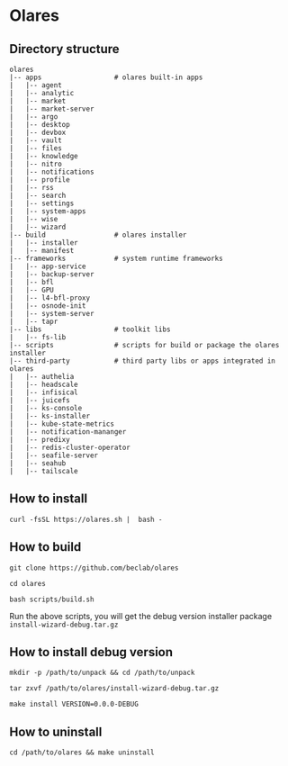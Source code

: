 # Olares

## Directory structure

```
olares
|-- apps                  # olares built-in apps
|   |-- agent
|   |-- analytic
|   |-- market
|   |-- market-server
|   |-- argo
|   |-- desktop
|   |-- devbox
|   |-- vault
|   |-- files
|   |-- knowledge
|   |-- nitro
|   |-- notifications
|   |-- profile
|   |-- rss
|   |-- search
|   |-- settings
|   |-- system-apps
|   |-- wise
|   |-- wizard
|-- build                 # olares installer
|   |-- installer
|   |-- manifest
|-- frameworks            # system runtime frameworks
|   |-- app-service
|   |-- backup-server
|   |-- bfl
|   |-- GPU
|   |-- l4-bfl-proxy
|   |-- osnode-init
|   |-- system-server
|   |-- tapr
|-- libs                  # toolkit libs
|   |-- fs-lib
|-- scripts               # scripts for build or package the olares installer
|-- third-party           # third party libs or apps integrated in olares
|   |-- authelia
|   |-- headscale
|   |-- infisical
|   |-- juicefs
|   |-- ks-console
|   |-- ks-installer
|   |-- kube-state-metrics
|   |-- notification-mananger
|   |-- predixy
|   |-- redis-cluster-operator
|   |-- seafile-server
|   |-- seahub
|   |-- tailscale
```

## How to install

```
curl -fsSL https://olares.sh |  bash -
```

## How to build

```
git clone https://github.com/beclab/olares

cd olares

bash scripts/build.sh

```

Run the above scripts, you will get the debug version installer package `install-wizard-debug.tar.gz`

## How to install debug version

```
mkdir -p /path/to/unpack && cd /path/to/unpack

tar zxvf /path/to/olares/install-wizard-debug.tar.gz

make install VERSION=0.0.0-DEBUG

```

## How to uninstall

```
cd /path/to/olares && make uninstall

```
